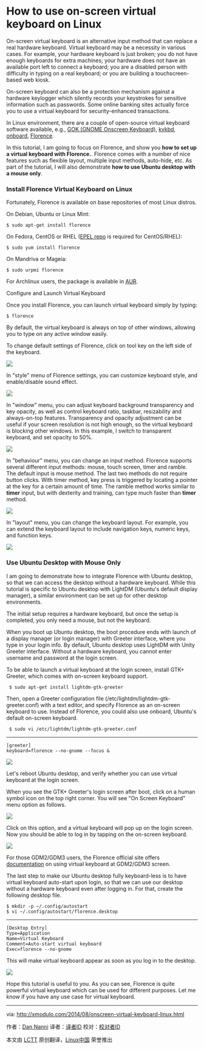 How to use on-screen virtual keyboard on Linux
================================================================================
On-screen virtual keyboard is an alternative input method that can replace a real hardware keyboard. Virtual keyboard may be a necessity in various cases. For example, your hardware keyboard is just broken; you do not have enough keyboards for extra machines; your hardware does not have an available port left to connect a keyboard; you are a disabled person with difficulty in typing on a real keyboard; or you are building a touchscreen-based web kiosk.

On-screen keyboard can also be a protection mechanism against a hardware keylogger which silently records your keystrokes for sensitive information such as passwords. Some online banking sites actually force you to use a virtual keyboard for security-enhanced transactions.

In Linux environment, there are a couple of open-source virtual keyboard software available, e.g., [GOK (GNOME Onscreen Keyboard)][1], [kvkbd][2], [onboard][3], [Florence][4].

In this tutorial, I am going to focus on Florence, and show you **how to set up a virtual keyboard with Florence.**. Florence comes with a number of nice features such as flexible layout, multiple input methods, auto-hide, etc. As part of the tutorial, I will also demonstrate **how to use Ubuntu desktop with a mouse only**.

### Install Florence Virtual Keyboard on Linux ###

Fortunately, Florence is available on base repositories of most Linux distros.

On Debian, Ubuntu or Linux Mint:

    $ sudo apt-get install florence 

On Fedora, CentOS or RHEL ([EPEL repo][5] is required for CentOS/RHEL):

    $ sudo yum install florence

On Mandriva or Mageia:

    $ sudo urpmi florence 

For Archlinux users, the package is available in [AUR][6].

Configure and Launch Virtual Keyboard

Once you install Florence, you can launch virtual keyboard simply by typing:

    $ florence

By default, the virtual keyboard is always on top of other windows, allowing you to type on any active window easily.

To change default settings of Florence, click on tool key on the left side of the keyboard.

![](https://farm4.staticflickr.com/3923/14873468448_216c794244_z.jpg)

In "style" menu of Florence settings, you can customize keyboard style, and enable/disable sound effect.

![](https://farm6.staticflickr.com/5563/14873470478_de81aac39b_o.png)

In "window" menu, you can adjust keyboard background transparency and key opacity, as well as control keyboard ratio, taskbar, resizability and always-on-top features. Transparency and opacity adjustment can be useful if your screen resolution is not high enough, so the virtual keyboard is blocking other windows. In this example, I switch to transparent keyboard, and set opacity to 50%.

![](https://farm6.staticflickr.com/5556/15060050245_1534127d1c_z.jpg)

In "behaviour" menu, you can change an input method. Florence supports several different input methods: mouse, touch screen, timer and ramble. The default input is mouse method. The last two methods do not require button clicks. With timer method, key press is triggered by locating a pointer at the key for a certain amount of time. The ramble method works similar to **timer** input, but with dexterity and training, can type much faster than **timer** method.

![](https://farm4.staticflickr.com/3843/14873384900_82baef4c22_o.png)

In "layout" menu, you can change the keyboard layout. For example, you can extend the keyboard layout to include navigation keys, numeric keys, and function keys.

![](https://farm6.staticflickr.com/5556/15057015461_e611b6ee25_z.jpg)

### Use Ubuntu Desktop with Mouse Only ###

I am going to demonstrate how to integrate Florence with Ubuntu desktop, so that we can access the desktop without a hardware keyboard. While this tutorial is specific to Ubuntu desktop with LightDM (Ubuntu's default display manager), a similar environment can be set up for other desktop environments.

The initial setup requires a hardware keyboard, but once the setup is completed, you only need a mouse, but not the keyboard.

When you boot up Ubuntu desktop, the boot procedure ends with launch of a display manager (or login manager) with Greeter interface, where you type in your login info. By default, Ubuntu desktop uses LightDM with Unity Greeter interface. Without a hardware keyboard, you cannot enter username and password at the login screen.

To be able to launch a virtual keyboard at the login screen, install GTK+ Greeter, which comes with on-screen keyboard support.

     $ sudo apt-get install lightdm-gtk-greeter 

Then, open a Greeter configuration file (/etc/lightdm/lightdm-gtk-greeter.conf) with a text editor, and specify Florence as an on-screen keyboard to use. Instead of Florence, you could also use onboard, Ubuntu's default on-screen keyboard.

     $ sudo vi /etc/lightdm/lightdm-gtk-greeter.conf 

----------

    [greeter]
    keyboard=florence --no-gnome --focus &

![](https://farm6.staticflickr.com/5554/15056999361_180dc724b2_z.jpg)

Let's reboot Ubuntu desktop, and verify whether you can use virtual keyboard at the login screen.

When you see the GTK+ Greeter's login screen after boot, click on a human symbol icon on the top right corner. You will see "On Screen Keyboard" menu option as follows.

![](https://farm6.staticflickr.com/5554/14873314399_e48bd6eb84_z.jpg)

Click on this option, and a virtual keyboard will pop up on the login screen. Now you should be able to log in by tapping on the on-screen keyboard.

![](https://farm6.staticflickr.com/5572/14873460568_02480cccb7_z.jpg)

For those GDM2/GDM3 users, the Florence official site offers [documentation][7] on using virtual keyboard at GDM2/GDM3 screen.

The last step to make our Ubuntu desktop fully keyboard-less is to have virtual keyboard auto-start upon login, so that we can use our desktop without a hardware keyboard even after logging in. For that, create the following desktop file.

    $ mkdir -p ~/.config/autostart
    $ vi ~/.config/autostart/florence.desktop 

----------

    [Desktop Entry]
    Type=Application
    Name=Virtual Keyboard
    Comment=Auto-start virtual keyboard
    Exec=florence --no-gnome

This will make virtual keyboard appear as soon as you log in to the desktop.

![](https://farm4.staticflickr.com/3873/15037038376_f8359f3a65_z.jpg)

Hope this tutorial is useful to you. As you can see, Florence is quite powerful virtual keyboard which can be used for different purposes. Let me know if you have any use case for virtual keyboard.

--------------------------------------------------------------------------------

via: http://xmodulo.com/2014/08/onscreen-virtual-keyboard-linux.html

作者：[Dan Nanni][a]
译者：[译者ID](https://github.com/译者ID)
校对：[校对者ID](https://github.com/校对者ID)

本文由 [LCTT](https://github.com/LCTT/TranslateProject) 原创翻译，[Linux中国](http://linux.cn/) 荣誉推出

[a]:http://xmodulo.com/author/nanni
[1]:https://developer.gnome.org/gok/
[2]:http://homepage3.nifty.com/tsato/xvkbd/
[3]:https://launchpad.net/onboard
[4]:http://florence.sourceforge.net/
[5]:http://xmodulo.com/2013/03/how-to-set-up-epel-repository-on-centos.html
[6]:https://aur.archlinux.org/packages/florence/
[7]:http://florence.sourceforge.net/english/how-to.html